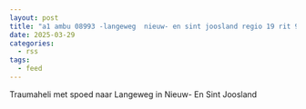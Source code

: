 ```yaml
---
layout: post
title: "a1 ambu 08993 -langeweg  nieuw- en sint joosland regio 19 rit 98865"
date: 2025-03-29
categories: 
  - rss
tags: 
  - feed
---
```


Traumaheli met spoed naar Langeweg in Nieuw- En Sint Joosland
